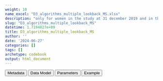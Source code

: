 ```yaml
---
weight: 10
name_excel: "D3_algorithms_multiple_lookback_MS.xlsx"
description: "only for women in the study at 31 december 2019 and in the population since 5 or 10 years: individual-level prevalence of all 5 algorithms calculated with multiple look back periods"
slug: "D3_algorithms_multiple_lookback_MS"
datetime: 1.7194827e+09
title: D3_algorithms_multiple_lookback_MS
author: ''
date: '2024-06-27'
categories: []
tags: []
archetype: codebook
output: html_document
---
```


<script src="/rmarkdown-libs/core-js/shim.min.js"></script>
<script src="/rmarkdown-libs/react/react.min.js"></script>
<script src="/rmarkdown-libs/react/react-dom.min.js"></script>
<script src="/rmarkdown-libs/reactwidget/react-tools.js"></script>
<script src="/rmarkdown-libs/htmlwidgets/htmlwidgets.js"></script>
<link href="/rmarkdown-libs/reactable/reactable.css" rel="stylesheet" />
<script src="/rmarkdown-libs/reactable-binding/reactable.js"></script>
<div class="tab">
<button class="tablinks" onclick="openCity(event, &#39;Metadata&#39;)" id="defaultOpen">Metadata</button>
<button class="tablinks" onclick="openCity(event, &#39;Data Model&#39;)">Data Model</button>
<button class="tablinks" onclick="openCity(event, &#39;Parameters&#39;)">Parameters</button>
<button class="tablinks" onclick="openCity(event, &#39;Example&#39;)">Example</button>
</div>
<div id="Metadata" class="tabcontent">
<div id="htmlwidget-1" class="reactable html-widget" style="width:auto;height:600px;"></div>
<script type="application/json" data-for="htmlwidget-1">{"x":{"tag":{"name":"Reactable","attribs":{"data":{"medatata_name":["name of the D3","content of the D3","Unit of observation","How many observations per unit","Notes on dependencies","Primary key","parameters",null,null,null,null,null,null,null,null,null,null,null,null,null],"metadata_content":["D3_algorithms_multiple_lookback_MS","only for women in the study at 31 december 2019 and in the population since 5 or 10 years: individual-level prevalence of all 5 algorithms calculated with multiple look back periods","women in the study at 31 december 2019 and in the population since at least 5 years","1","this table requires that the study population has been created","person_id",null,null,null,null,null,null,null,null,null,null,null,null,null,null]},"columns":[{"id":"medatata_name","name":"medatata_name","type":"character"},{"id":"metadata_content","name":"metadata_content","type":"character"}],"sortable":false,"searchable":true,"pagination":false,"highlight":true,"bordered":true,"striped":true,"style":{"maxWidth":1800},"height":"600px","dataKey":"665c952ee386ce12fcc08e8bb1504416"},"children":[]},"class":"reactR_markup"},"evals":[],"jsHooks":[]}</script>
</div>
<div id="Data Model" class="tabcontent">
<div id="htmlwidget-2" class="reactable html-widget" style="width:auto;height:600px;"></div>
<script type="application/json" data-for="htmlwidget-2">{"x":{"tag":{"name":"Reactable","attribs":{"data":{"Variable":["person_id","cohort_entry_date","cohort_exit_date","at_least_5_years_of_lookback_at_20191231","at_least_10_years_of_lookback_at_20191231","Mn_s",null,null,null,null,null,null,null,null,null,null,null,null,null,null],"Description":["unique person identifier","Date when the person enters the study","Date when the person exits the study","lookback is in the observation period, not in the cohort; it must be at least 5 years for this variable to be 1","lookback is in the observation period, not in the cohort; it must be at least 10 years for this variable to be 1","n = 1, ..., 5\r\ns = all, 8, 5, 3,2 1",null,null,null,null,null,null,null,null,null,null,null,null,null,null],"Format":["character","date","date","integer",null,null,null,null,null,null,null,null,null,null,null,null,null,null,null,null],"Vocabulary":["from cdm persons",null,null,"1 = at least 5 years of lookback at 31 december 2019\r\n0 = otherwise","1 = at least 10 years of lookback at 31 december 2019\r\n0 = otherwise","1 = positive for algorithm M_n during a lookback period of s years\r\n0 = otherwise",null,null,null,null,null,null,null,null,null,null,null,null,null,null],"Notes and examples":["from cdm persons",null,null,null,null,"Mn_s is missing if at_least_10_years_of_lookback_at_20191231 == 0 and s >= 5",null,null,null,null,null,null,null,null,null,null,null,null,null,null]},"columns":[{"id":"Variable","name":"Variable","type":"character"},{"id":"Description","name":"Description","type":"character"},{"id":"Format","name":"Format","type":"character"},{"id":"Vocabulary","name":"Vocabulary","type":"character"},{"id":"Notes and examples","name":"Notes and examples","type":"character"}],"sortable":false,"searchable":true,"pagination":false,"highlight":true,"bordered":true,"striped":true,"style":{"maxWidth":1800},"height":"600px","dataKey":"51c2b9a2982776ab7a0f0dd241d4676e"},"children":[]},"class":"reactR_markup"},"evals":[],"jsHooks":[]}</script>
</div>
<div id="Parameters" class="tabcontent">
<div id="htmlwidget-3" class="reactable html-widget" style="width:auto;height:600px;"></div>
<script type="application/json" data-for="htmlwidget-3">{"x":{"tag":{"name":"Reactable","attribs":{"data":{"parameter":[null,null,null,null,null,null,null,null,null,null,null,null,null,null,null,null,null,null,null,null],"value":[null,null,null,null,null,null,null,null,null,null,null,null,null,null,null,null,null,null,null,null]},"columns":[{"id":"parameter","name":"parameter","type":"logical"},{"id":"value","name":"value","type":"logical"}],"sortable":false,"searchable":true,"pagination":false,"highlight":true,"bordered":true,"striped":true,"style":{"maxWidth":1800},"height":"600px","dataKey":"0b8053400ba14f40add5694cabec5db3"},"children":[]},"class":"reactR_markup"},"evals":[],"jsHooks":[]}</script>
</div>
<div id="Example" class="tabcontent">
<div id="htmlwidget-4" class="reactable html-widget" style="width:auto;height:600px;"></div>
<script type="application/json" data-for="htmlwidget-4">{"x":{"tag":{"name":"Reactable","attribs":{"data":{"person_id":["P0001","P0001",null,null,null,null,null,null,null,null,null,null,null,null,null,null,null,null,null,null],"cohort_entry_date":[20020103,20130101,"NA","NA","NA","NA","NA","NA","NA","NA","NA","NA","NA","NA","NA","NA","NA","NA","NA","NA"],"cohort_exit_date":[20200302,20200302,"NA","NA","NA","NA","NA","NA","NA","NA","NA","NA","NA","NA","NA","NA","NA","NA","NA","NA"],"at_least_5_years_of_lookback_at_20191231":[1,1,"NA","NA","NA","NA","NA","NA","NA","NA","NA","NA","NA","NA","NA","NA","NA","NA","NA","NA"],"at_least_10_years_of_lookback_at_20191231":[1,0,"NA","NA","NA","NA","NA","NA","NA","NA","NA","NA","NA","NA","NA","NA","NA","NA","NA","NA"],"M1_1":[0,0,"NA","NA","NA","NA","NA","NA","NA","NA","NA","NA","NA","NA","NA","NA","NA","NA","NA","NA"],"M1_2":[0,0,"NA","NA","NA","NA","NA","NA","NA","NA","NA","NA","NA","NA","NA","NA","NA","NA","NA","NA"],"M1_3":[1,1,"NA","NA","NA","NA","NA","NA","NA","NA","NA","NA","NA","NA","NA","NA","NA","NA","NA","NA"],"M1_5":[1,"NA","NA","NA","NA","NA","NA","NA","NA","NA","NA","NA","NA","NA","NA","NA","NA","NA","NA","NA"],"M1_8":[1,"NA","NA","NA","NA","NA","NA","NA","NA","NA","NA","NA","NA","NA","NA","NA","NA","NA","NA","NA"],"M1_all":[1,1,"NA","NA","NA","NA","NA","NA","NA","NA","NA","NA","NA","NA","NA","NA","NA","NA","NA","NA"],"M2_1":[0,0,"NA","NA","NA","NA","NA","NA","NA","NA","NA","NA","NA","NA","NA","NA","NA","NA","NA","NA"],"M2_2":[0,0,"NA","NA","NA","NA","NA","NA","NA","NA","NA","NA","NA","NA","NA","NA","NA","NA","NA","NA"],"M2_3":[0,0,"NA","NA","NA","NA","NA","NA","NA","NA","NA","NA","NA","NA","NA","NA","NA","NA","NA","NA"],"M2_5":[1,"NA","NA","NA","NA","NA","NA","NA","NA","NA","NA","NA","NA","NA","NA","NA","NA","NA","NA","NA"],"M2_8":[1,"NA","NA","NA","NA","NA","NA","NA","NA","NA","NA","NA","NA","NA","NA","NA","NA","NA","NA","NA"],"M2_all":[1,1,"NA","NA","NA","NA","NA","NA","NA","NA","NA","NA","NA","NA","NA","NA","NA","NA","NA","NA"],"M3_1":[0,0,"NA","NA","NA","NA","NA","NA","NA","NA","NA","NA","NA","NA","NA","NA","NA","NA","NA","NA"],"M3_2":[0,0,"NA","NA","NA","NA","NA","NA","NA","NA","NA","NA","NA","NA","NA","NA","NA","NA","NA","NA"],"M3_3":[0,0,"NA","NA","NA","NA","NA","NA","NA","NA","NA","NA","NA","NA","NA","NA","NA","NA","NA","NA"],"M3_5":[1,"NA","NA","NA","NA","NA","NA","NA","NA","NA","NA","NA","NA","NA","NA","NA","NA","NA","NA","NA"],"M3_8":[1,"NA","NA","NA","NA","NA","NA","NA","NA","NA","NA","NA","NA","NA","NA","NA","NA","NA","NA","NA"],"M3_all":[1,1,"NA","NA","NA","NA","NA","NA","NA","NA","NA","NA","NA","NA","NA","NA","NA","NA","NA","NA"],"M4_1":[0,0,"NA","NA","NA","NA","NA","NA","NA","NA","NA","NA","NA","NA","NA","NA","NA","NA","NA","NA"],"M4_2":[0,0,"NA","NA","NA","NA","NA","NA","NA","NA","NA","NA","NA","NA","NA","NA","NA","NA","NA","NA"],"M4_3":[0,0,"NA","NA","NA","NA","NA","NA","NA","NA","NA","NA","NA","NA","NA","NA","NA","NA","NA","NA"],"M4_5":[1,"NA","NA","NA","NA","NA","NA","NA","NA","NA","NA","NA","NA","NA","NA","NA","NA","NA","NA","NA"],"M4_8":[1,"NA","NA","NA","NA","NA","NA","NA","NA","NA","NA","NA","NA","NA","NA","NA","NA","NA","NA","NA"],"M4_all":[1,1,"NA","NA","NA","NA","NA","NA","NA","NA","NA","NA","NA","NA","NA","NA","NA","NA","NA","NA"],"M5_1":[0,0,"NA","NA","NA","NA","NA","NA","NA","NA","NA","NA","NA","NA","NA","NA","NA","NA","NA","NA"],"M5_2":[0,0,"NA","NA","NA","NA","NA","NA","NA","NA","NA","NA","NA","NA","NA","NA","NA","NA","NA","NA"],"M5_3":[0,0,"NA","NA","NA","NA","NA","NA","NA","NA","NA","NA","NA","NA","NA","NA","NA","NA","NA","NA"],"M5_5":[0,"NA","NA","NA","NA","NA","NA","NA","NA","NA","NA","NA","NA","NA","NA","NA","NA","NA","NA","NA"],"M5_8":[1,"NA","NA","NA","NA","NA","NA","NA","NA","NA","NA","NA","NA","NA","NA","NA","NA","NA","NA","NA"],"M5_all":[1,1,"NA","NA","NA","NA","NA","NA","NA","NA","NA","NA","NA","NA","NA","NA","NA","NA","NA","NA"]},"columns":[{"id":"person_id","name":"person_id","type":"character"},{"id":"cohort_entry_date","name":"cohort_entry_date","type":"numeric"},{"id":"cohort_exit_date","name":"cohort_exit_date","type":"numeric"},{"id":"at_least_5_years_of_lookback_at_20191231","name":"at_least_5_years_of_lookback_at_20191231","type":"numeric"},{"id":"at_least_10_years_of_lookback_at_20191231","name":"at_least_10_years_of_lookback_at_20191231","type":"numeric"},{"id":"M1_1","name":"M1_1","type":"numeric"},{"id":"M1_2","name":"M1_2","type":"numeric"},{"id":"M1_3","name":"M1_3","type":"numeric"},{"id":"M1_5","name":"M1_5","type":"numeric"},{"id":"M1_8","name":"M1_8","type":"numeric"},{"id":"M1_all","name":"M1_all","type":"numeric"},{"id":"M2_1","name":"M2_1","type":"numeric"},{"id":"M2_2","name":"M2_2","type":"numeric"},{"id":"M2_3","name":"M2_3","type":"numeric"},{"id":"M2_5","name":"M2_5","type":"numeric"},{"id":"M2_8","name":"M2_8","type":"numeric"},{"id":"M2_all","name":"M2_all","type":"numeric"},{"id":"M3_1","name":"M3_1","type":"numeric"},{"id":"M3_2","name":"M3_2","type":"numeric"},{"id":"M3_3","name":"M3_3","type":"numeric"},{"id":"M3_5","name":"M3_5","type":"numeric"},{"id":"M3_8","name":"M3_8","type":"numeric"},{"id":"M3_all","name":"M3_all","type":"numeric"},{"id":"M4_1","name":"M4_1","type":"numeric"},{"id":"M4_2","name":"M4_2","type":"numeric"},{"id":"M4_3","name":"M4_3","type":"numeric"},{"id":"M4_5","name":"M4_5","type":"numeric"},{"id":"M4_8","name":"M4_8","type":"numeric"},{"id":"M4_all","name":"M4_all","type":"numeric"},{"id":"M5_1","name":"M5_1","type":"numeric"},{"id":"M5_2","name":"M5_2","type":"numeric"},{"id":"M5_3","name":"M5_3","type":"numeric"},{"id":"M5_5","name":"M5_5","type":"numeric"},{"id":"M5_8","name":"M5_8","type":"numeric"},{"id":"M5_all","name":"M5_all","type":"numeric"}],"sortable":false,"searchable":true,"pagination":false,"highlight":true,"bordered":true,"striped":true,"style":{"maxWidth":1800},"height":"600px","dataKey":"0d6ccdb5cc4dacccfabdb0ec97544b2b"},"children":[]},"class":"reactR_markup"},"evals":[],"jsHooks":[]}</script>
</div>
